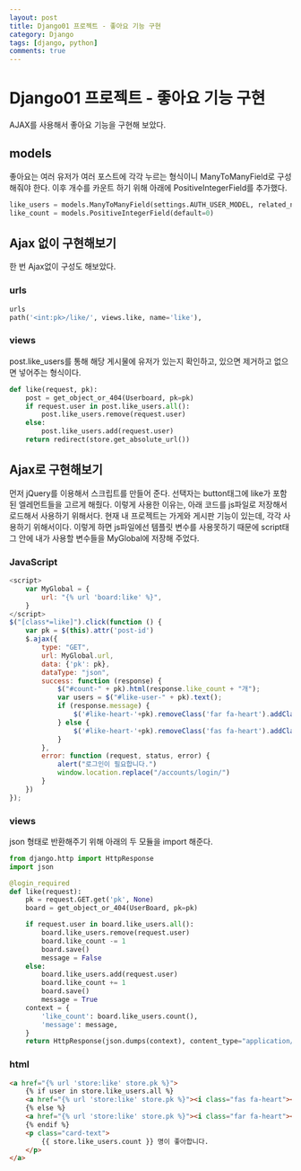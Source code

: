 ```yaml
---
layout: post
title: Django01 프로젝트 - 좋아요 기능 구현
category: Django
tags: [django, python]
comments: true
---
```


Django01 프로젝트 - 좋아요 기능 구현
=======

AJAX를 사용해서 좋아요 기능을 구현해 보았다.


## models
좋아요는 여러 유저가 여러 포스트에 각각 누르는 형식이니 ManyToManyField로 구성해줘야 한다.
이후 개수를 카운트 하기 위해 아래에 PositiveIntegerField를 추가했다.
```python
like_users = models.ManyToManyField(settings.AUTH_USER_MODEL, related_name='like_boards')
like_count = models.PositiveIntegerField(default=0)
```

## Ajax 없이 구현해보기
한 번 Ajax없이 구성도 해보았다.

### urls
```python
urls
path('<int:pk>/like/', views.like, name='like'),
```

### views
post.like_users를 통해 해당 게시물에 유저가 있는지 확인하고, 있으면 제거하고 없으면 넣어주는 형식이다.
```python
def like(request, pk):
    post = get_object_or_404(Userboard, pk=pk)
    if request.user in post.like_users.all():
        post.like_users.remove(request.user)
    else:
        post.like_users.add(request.user)
    return redirect(store.get_absolute_url())
```

## Ajax로 구현해보기
먼저 jQuery를 이용해서 스크립트를 만들어 준다.
선택자는 button태그에 like가 포함된 엘레먼트들을 고르게 해줬다.
이렇게 사용한 이유는, 아래 코드를 js파일로 저장해서 로드해서 사용하기 위해서다.
현재 내 프로젝트는 가게와 게시판 기능이 있는데, 각각 사용하기 위해서이다.
이렇게 하면 js파일에선 템플릿 변수를 사용못하기 때문에 script태그 안에 내가 사용할 변수들을 MyGlobal에 저장해 주었다.

### JavaScript
```JavaScript
<script>
    var MyGlobal = {
        url: "{% url 'board:like' %}",
    }
</script>
$("[class*=like]").click(function () {
    var pk = $(this).attr('post-id')
    $.ajax({
        type: "GET",
        url: MyGlobal.url,
        data: {'pk': pk},
        dataType: "json",
        success: function (response) {
            $("#count-" + pk).html(response.like_count + "개");
            var users = $("#like-user-" + pk).text();
            if (response.message) {
                $('#like-heart-'+pk).removeClass('far fa-heart').addClass('fas fa-heart');
            } else {
                $('#like-heart-'+pk).removeClass('fas fa-heart').addClass('far fa-heart');
            }
        },
        error: function (request, status, error) {
            alert("로그인이 필요합니다.")
            window.location.replace("/accounts/login/")
        }
    })
});
```

### views
json 형태로 반환해주기 위해 아래의 두 모듈을 import 해준다.
```python
from django.http import HttpResponse
import json

@login_required
def like(request):
    pk = request.GET.get('pk', None)
    board = get_object_or_404(UserBoard, pk=pk)

    if request.user in board.like_users.all():
        board.like_users.remove(request.user)
        board.like_count -= 1
        board.save()
        message = False
    else:
        board.like_users.add(request.user)
        board.like_count += 1
        board.save()
        message = True
    context = {
        'like_count': board.like_users.count(),
        'message': message,
    }
    return HttpResponse(json.dumps(context), content_type="application/json")
```

### html
```html
<a href="{% url 'store:like' store.pk %}">
    {% if user in store.like_users.all %}
    <a href="{% url 'store:like' store.pk %}"><i class="fas fa-heart"></i></a>
    {% else %}
    <a href="{% url 'store:like' store.pk %}"><i class="far fa-heart"></i></a>
    {% endif %}
    <p class="card-text">
        {{ store.like_users.count }} 명이 좋아합니다.
    </p>
</a>
```
